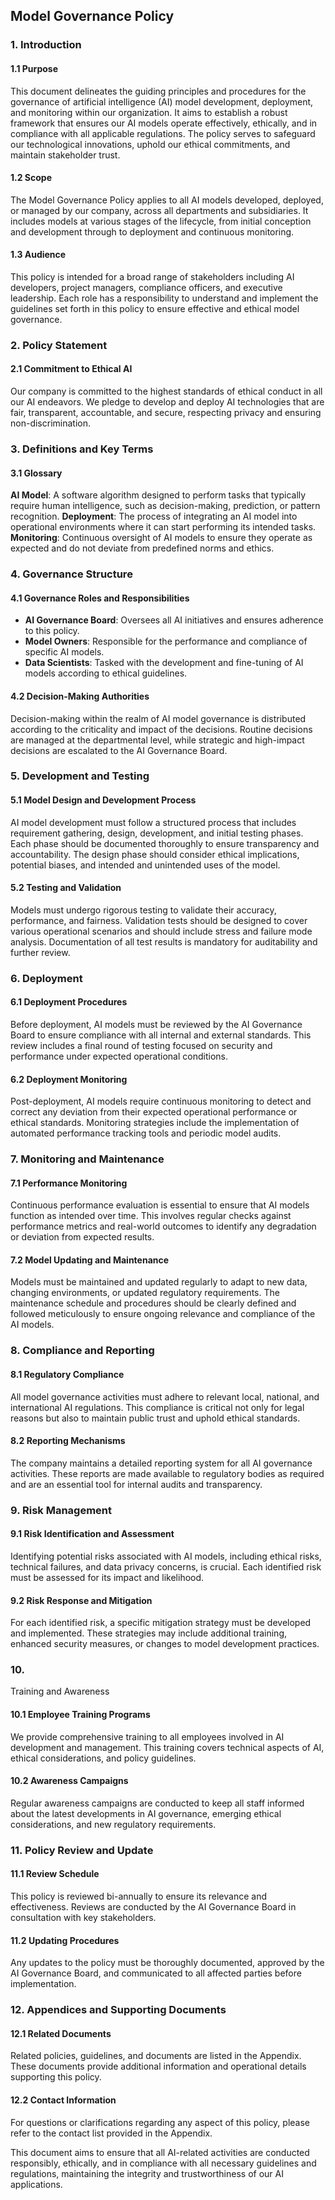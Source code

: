 ## Model Governance Policy

### 1. Introduction
#### 1.1 Purpose
This document delineates the guiding principles and procedures for the governance of artificial intelligence (AI) model development, deployment, and monitoring within our organization. It aims to establish a robust framework that ensures our AI models operate effectively, ethically, and in compliance with all applicable regulations. The policy serves to safeguard our technological innovations, uphold our ethical commitments, and maintain stakeholder trust.

#### 1.2 Scope
The Model Governance Policy applies to all AI models developed, deployed, or managed by our company, across all departments and subsidiaries. It includes models at various stages of the lifecycle, from initial conception and development through to deployment and continuous monitoring.

#### 1.3 Audience
This policy is intended for a broad range of stakeholders including AI developers, project managers, compliance officers, and executive leadership. Each role has a responsibility to understand and implement the guidelines set forth in this policy to ensure effective and ethical model governance.

### 2. Policy Statement
#### 2.1 Commitment to Ethical AI
Our company is committed to the highest standards of ethical conduct in all our AI endeavors. We pledge to develop and deploy AI technologies that are fair, transparent, accountable, and secure, respecting privacy and ensuring non-discrimination.

### 3. Definitions and Key Terms
#### 3.1 Glossary
**AI Model**: A software algorithm designed to perform tasks that typically require human intelligence, such as decision-making, prediction, or pattern recognition.
**Deployment**: The process of integrating an AI model into operational environments where it can start performing its intended tasks.
**Monitoring**: Continuous oversight of AI models to ensure they operate as expected and do not deviate from predefined norms and ethics.

### 4. Governance Structure
#### 4.1 Governance Roles and Responsibilities
- **AI Governance Board**: Oversees all AI initiatives and ensures adherence to this policy.
- **Model Owners**: Responsible for the performance and compliance of specific AI models.
- **Data Scientists**: Tasked with the development and fine-tuning of AI models according to ethical guidelines.

#### 4.2 Decision-Making Authorities
Decision-making within the realm of AI model governance is distributed according to the criticality and impact of the decisions. Routine decisions are managed at the departmental level, while strategic and high-impact decisions are escalated to the AI Governance Board.

### 5. Development and Testing
#### 5.1 Model Design and Development Process
AI model development must follow a structured process that includes requirement gathering, design, development, and initial testing phases. Each phase should be documented thoroughly to ensure transparency and accountability. The design phase should consider ethical implications, potential biases, and intended and unintended uses of the model.

#### 5.2 Testing and Validation
Models must undergo rigorous testing to validate their accuracy, performance, and fairness. Validation tests should be designed to cover various operational scenarios and should include stress and failure mode analysis. Documentation of all test results is mandatory for auditability and further review.

### 6. Deployment
#### 6.1 Deployment Procedures
Before deployment, AI models must be reviewed by the AI Governance Board to ensure compliance with all internal and external standards. This review includes a final round of testing focused on security and performance under expected operational conditions.

#### 6.2 Deployment Monitoring
Post-deployment, AI models require continuous monitoring to detect and correct any deviation from their expected operational performance or ethical standards. Monitoring strategies include the implementation of automated performance tracking tools and periodic model audits.

### 7. Monitoring and Maintenance
#### 7.1 Performance Monitoring
Continuous performance evaluation is essential to ensure that AI models function as intended over time. This involves regular checks against performance metrics and real-world outcomes to identify any degradation or deviation from expected results.

#### 7.2 Model Updating and Maintenance
Models must be maintained and updated regularly to adapt to new data, changing environments, or updated regulatory requirements. The maintenance schedule and procedures should be clearly defined and followed meticulously to ensure ongoing relevance and compliance of the AI models.

### 8. Compliance and Reporting
#### 8.1 Regulatory Compliance
All model governance activities must adhere to relevant local, national, and international AI regulations. This compliance is critical not only for legal reasons but also to maintain public trust and uphold ethical standards.

#### 8.2 Reporting Mechanisms
The company maintains a detailed reporting system for all AI governance activities. These reports are made available to regulatory bodies as required and are an essential tool for internal audits and transparency.

### 9. Risk Management
#### 9.1 Risk Identification and Assessment
Identifying potential risks associated with AI models, including ethical risks, technical failures, and data privacy concerns, is crucial. Each identified risk must be assessed for its impact and likelihood.

#### 9.2 Risk Response and Mitigation
For each identified risk, a specific mitigation strategy must be developed and implemented. These strategies may include additional training, enhanced security measures, or changes to model development practices.

### 10.

 Training and Awareness
#### 10.1 Employee Training Programs
We provide comprehensive training to all employees involved in AI development and management. This training covers technical aspects of AI, ethical considerations, and policy guidelines.

#### 10.2 Awareness Campaigns
Regular awareness campaigns are conducted to keep all staff informed about the latest developments in AI governance, emerging ethical considerations, and new regulatory requirements.

### 11. Policy Review and Update
#### 11.1 Review Schedule
This policy is reviewed bi-annually to ensure its relevance and effectiveness. Reviews are conducted by the AI Governance Board in consultation with key stakeholders.

#### 11.2 Updating Procedures
Any updates to the policy must be thoroughly documented, approved by the AI Governance Board, and communicated to all affected parties before implementation.

### 12. Appendices and Supporting Documents
#### 12.1 Related Documents
Related policies, guidelines, and documents are listed in the Appendix. These documents provide additional information and operational details supporting this policy.

#### 12.2 Contact Information
For questions or clarifications regarding any aspect of this policy, please refer to the contact list provided in the Appendix.

This document aims to ensure that all AI-related activities are conducted responsibly, ethically, and in compliance with all necessary guidelines and regulations, maintaining the integrity and trustworthiness of our AI applications.